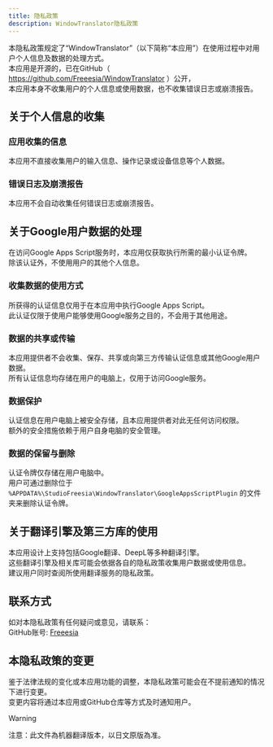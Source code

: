 ```yaml
---
title: 隐私政策
description: WindowTranslator隐私政策
---
```


本隐私政策规定了“WindowTranslator”（以下简称“本应用”）在使用过程中对用户个人信息及数据的处理方式。  
本应用是开源的，已在GitHub（ https://github.com/Freeesia/WindowTranslator ）公开，  
本应用本身不收集用户的个人信息或使用数据，也不收集错误日志或崩溃报告。

## 关于个人信息的收集

### 应用收集的信息  
本应用不直接收集用户的输入信息、操作记录或设备信息等个人数据。

### 错误日志及崩溃报告  
本应用不会自动收集任何错误日志或崩溃报告。

## 关于Google用户数据的处理  
在访问Google Apps Script服务时，本应用仅获取执行所需的最小认证令牌。  
除该认证外，不使用用户的其他个人信息。

### 收集数据的使用方式  
所获得的认证信息仅用于在本应用中执行Google Apps Script。  
此认证仅限于使用户能够使用Google服务之目的，不会用于其他用途。

### 数据的共享或传输  
本应用提供者不会收集、保存、共享或向第三方传输认证信息或其他Google用户数据。  
所有认证信息均存储在用户的电脑上，仅用于访问Google服务。

### 数据保护  
认证信息在用户电脑上被安全存储，且本应用提供者对此无任何访问权限。  
额外的安全措施依赖于用户自身电脑的安全管理。

### 数据的保留与删除  
认证令牌仅存储在用户电脑中。  
用户可通过删除位于 `%APPDATA%\StudioFreesia\WindowTranslator\GoogleAppsScriptPlugin` 的文件夹来删除认证令牌。

## 关于翻译引擎及第三方库的使用  
本应用设计上支持包括Google翻译、DeepL等多种翻译引擎。  
这些翻译引擎及相关库可能会依据各自的隐私政策收集用户数据或使用信息。  
建议用户同时查阅所使用翻译服务的隐私政策。

## 联系方式  
如对本隐私政策有任何疑问或意见，请联系：  
GitHub账号: [Freeesia](https://github.com/Freeesia)

## 本隐私政策的变更  
鉴于法律法规的变化或本应用功能的调整，本隐私政策可能会在不提前通知的情况下进行变更。  
变更内容将通过本应用或GitHub仓库等方式及时通知用户。

> [!WARNING]
> 注意：此文件為机器翻译版本，以日文原版為准。
